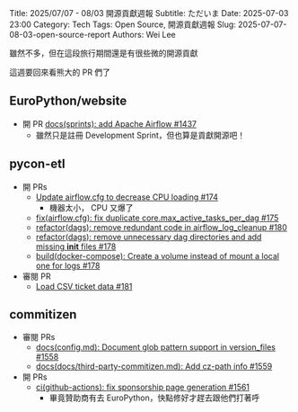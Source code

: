 Title: 2025/07/07 - 08/03 開源貢獻週報
Subtitle: ただいま
Date: 2025-07-03 23:00
Category: Tech
Tags: Open Source, 開源貢獻週報
Slug: 2025-07-07-08-03-open-source-report
Authors: Wei Lee

雖然不多，但在這段旅行期間還是有很些微的開源貢獻

<!--more-->

這週要回來看熊大的 PR 們了

## EuroPython/website
* 開 PR [docs(sprints): add Apache Airflow #1437](https://github.com/EuroPython/website/pull/1437)
    * 雖然只是註冊 Development Sprint，但也算是貢獻開源吧！

## pycon-etl
* 開 PRs
    * [Update airflow.cfg to decrease CPU loading #174](https://github.com/pycontw/pycon-etl/pull/174)
        * 機器太小， CPU 又爆了
    * [fix(airflow.cfg): fix duplicate core.max_active_tasks_per_dag #175](https://github.com/pycontw/pycon-etl/pull/175)
    * [refactor(dags): remove redundant code in airflow_log_cleanup #180](https://github.com/pycontw/pycon-etl/pull/180)
    * [refactor(dags): remove unnecessary dag directories and add missing __init__ files #178](https://github.com/pycontw/pycon-etl/pull/178/files)
    * [build(docker-compose): Create a volume instead of mount a local one for logs #178](https://github.com/pycontw/pycon-etl/pull/178)
* 審閱 PR
    * [Load CSV ticket data #181](https://github.com/pycontw/pycon-etl/pull/181)

## commitizen
* 審閱 PRs
    * [docs(config.md): Document glob pattern support in version_files #1558](https://github.com/commitizen-tools/commitizen/pull/1558/files)
    * [docs(docs/third-party-commitizen.md): Add cz-path info #1559](https://github.com/commitizen-tools/commitizen/pull/1559)
* 開 PRs
    * [ci(github-actions): fix sponsorship page generation #1561](https://github.com/commitizen-tools/commitizen/pull/1561)
        * 畢竟贊助商有去 EuroPython，快點修好才趕去跟他們打著呼
